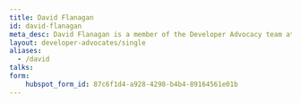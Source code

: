 ```yaml
---
title: David Flanagan
id: david-flanagan
meta_desc: David Flanagan is a member of the Developer Advocacy team at Pulumi.
layout: developer-advocates/single
aliases:
  - /david
talks:
form:
    hubspot_form_id: 87c6f1d4-a928-4298-b4b4-89164561e01b
---
```


